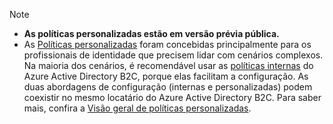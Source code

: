 >[!NOTE]
> * **As políticas personalizadas estão em versão prévia pública.**
> * As [Políticas personalizadas](..\articles\active-directory-b2c\active-directory-b2c-overview-custom.md#custom-policies) foram concebidas principalmente para os profissionais de identidade que precisem lidar com cenários complexos. Na maioria dos cenários, é recomendável usar as [políticas internas](..\articles\active-directory-b2c\active-directory-b2c-overview-custom.md) do Azure Active Directory B2C, porque elas facilitam a configuração. As duas abordagens de configuração (internas e personalizadas) podem coexistir no mesmo locatário do Azure Active Directory B2C. Para saber mais, confira a [Visão geral de políticas personalizadas](..\articles\active-directory-b2c\active-directory-b2c-overview-custom.md).

